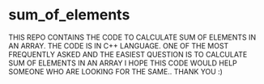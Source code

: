 # sum_of_elements
THIS REPO CONTAINS THE CODE TO CALCULATE SUM OF ELEMENTS IN AN ARRAY. THE CODE IS IN C++ LANGUAGE.
ONE OF THE MOST FREQUENTLY ASKED AND THE EASIEST QUESTION IS TO CALCULATE SUM OF ELEMENTS IN AN ARRAY
I HOPE THIS CODE WOULD HELP SOMEONE WHO ARE LOOKING FOR THE SAME..
THANK YOU :)
